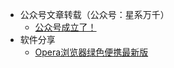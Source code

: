 <!-- _sidebar.md -->

* 公众号文章转载（公众号：星系万千）
  * [公众号成立了！](/ProjectDocs/公众号成立了！.md)
* 软件分享
  * [Opera浏览器绿色便携最新版](/ProjectDocs/Opera浏览器绿色便携版.md)